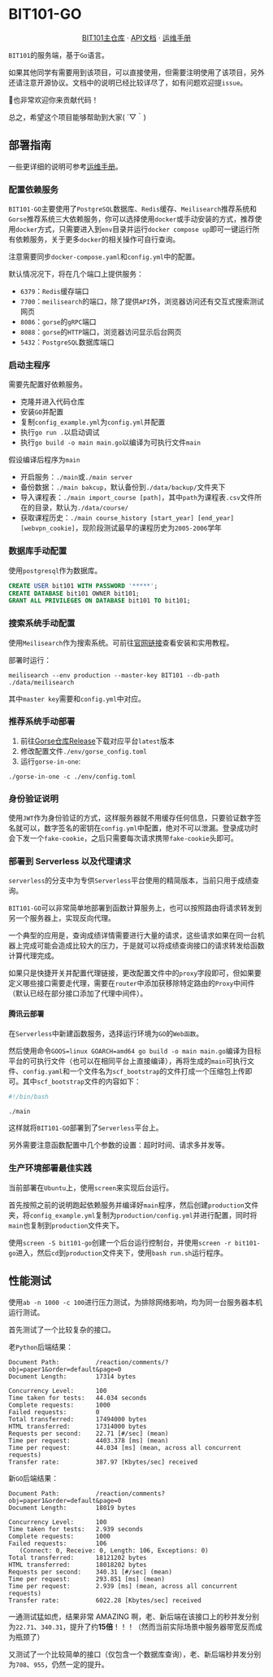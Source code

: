 <!--
 * @Author: flwfdd
 * @Date: 2023-03-15 15:19:46
 * @LastEditTime: 2025-02-08 18:17:25
 * @Description: _(:з」∠)_
-->
# BIT101-GO

<div align="center">

[BIT101主仓库](https://github.com/BIT101-dev/BIT101) · [API文档](https://bit101-api.apifox.cn) · [运维手册](https://bit101-project.feishu.cn/wiki/ID4owkKQKi3E0OkNV1gcfzqynHd)

</div>

`BIT101`的服务端，基于`Go`语言。

如果其他同学有需要用到该项目，可以直接使用，但需要注明使用了该项目，另外还请注意开源协议。文档中的说明已经比较详尽了，如有问题欢迎提`issue`。

🥳也非常欢迎你来贡献代码！

总之，希望这个项目能够帮助到大家( ´▽｀)


## 部署指南

一些更详细的说明可参考[运维手册](https://bit101-project.feishu.cn/wiki/ID4owkKQKi3E0OkNV1gcfzqynHd)。

### 配置依赖服务

`BIT101-GO`主要使用了`PostgreSQL`数据库、`Redis`缓存、`Meilisearch`推荐系统和`Gorse`推荐系统三大依赖服务，你可以选择使用`docker`或手动安装的方式，推荐使用`docker`方式，只需要进入到`env`目录并运行`docker compose up`即可一键运行所有依赖服务，关于更多`docker`的相关操作可自行查询。

注意需要同步`docker-compose.yaml`和`config.yml`中的配置。

默认情况况下，将在几个端口上提供服务：
* `6379`：`Redis`缓存端口
* `7700`：`meilisearch`的端口，除了提供`API`外，浏览器访问还有交互式搜索测试网页
* `8086`：`gorse`的`gRPC`端口
* `8088`：`gorse`的`HTTP`端口，浏览器访问显示后台网页
* `5432`：`PostgreSQL`数据库端口

### 启动主程序

需要先配置好依赖服务。

* 克隆并进入代码仓库
* 安装`GO`并配置
* 复制`config_example.yml`为`config.yml`并配置
* 执行`go run .`以启动调试
* 执行`go build -o main main.go`以编译为可执行文件`main`

假设编译后程序为`main`
* 开启服务：`./main`或`./main server`
* 备份数据：`./main bakcup`，默认备份到`./data/backup/`文件夹下
* 导入课程表：`./main import_course [path]`，其中`path`为课程表`.csv`文件所在的目录，默认为`./data/course/`
* 获取课程历史：`./main course_history [start_year] [end_year] [webvpn_cookie]`，现阶段测试最早的课程历史为`2005-2006`学年


### 数据库手动配置

使用`postgresql`作为数据库。

```sql
CREATE USER bit101 WITH PASSWORD '*****';
CREATE DATABASE bit101 OWNER bit101;
GRANT ALL PRIVILEGES ON DATABASE bit101 TO bit101;
```

### 搜索系统手动配置

使用`Meilisearch`作为搜索系统。可前往[官网链接](https://www.meilisearch.com/)查看安装和实用教程。

部署时运行：
```shell
meilisearch --env production --master-key BIT101 --db-path ./data/meilisearch
```

其中`master key`需要和`config.yml`中对应。

### 推荐系统手动部署

1. 前往[Gorse仓库Release](https://github.com/gorse-io/gorse/releases/)下载对应平台`latest`版本
2. 修改配置文件`./env/gorse_config.toml` 
3. 运行`gorse-in-one`:
```shell
./gorse-in-one -c ./env/config.toml
```

### 身份验证说明

使用`JWT`作为身份验证的方式，这样服务器就不用缓存任何信息，只要验证数字签名就可以，数字签名的密钥在`config.yml`中配置，绝对不可以泄漏。登录成功时会下发一个`fake-cookie`，之后只需要每次请求携带`fake-cookie`头即可。

### 部署到 Serverless 以及代理请求
`serverless`的分支中为专供`Serverless`平台使用的精简版本，当前只用于成绩查询。

`BIT101-GO`可以非常简单地部署到函数计算服务上，也可以按照路由将请求转发到另一个服务器上，实现反向代理。

一个典型的应用是，查询成绩详情需要进行大量的请求，这些请求如果在同一台机器上完成可能会造成比较大的压力，于是就可以将成绩查询接口的请求转发给函数计算代理完成。

如果只是快捷开关并配置代理链接，更改配置文件中的`proxy`字段即可，但如果要定义哪些接口需要走代理，需要在`router`中添加获移除特定路由的`Proxy`中间件（默认已经在部分接口添加了代理中间件）。

#### 腾讯云部署

在`Serverless`中新建函数服务，选择运行环境为`GO`的`Web函数`。

然后使用命令`GOOS=linux GOARCH=amd64 go build -o main main.go`编译为目标平台的可执行文件（也可以在相同平台上直接编译），再将生成的`main`可执行文件、`config.yaml`和一个文件名为`scf_bootstrap`的文件打成一个压缩包上传即可。其中`scf_bootstrap`文件的内容如下：
```bash
#!/bin/bash

./main
```
这样就将`BIT101-GO`部署到了`Serverless`平台上。

另外需要注意函数配置中几个参数的设置：超时时间、请求多并发等。

### 生产环境部署最佳实践

当前部署在`Ubuntu`上，使用`screen`来实现后台运行。

首先按照之前的说明跑起依赖服务并编译好`main`程序，然后创建`production`文件夹，将`config_example.yml`复制为`production/config.yml`并进行配置，同时将`main`也复制到`production`文件夹下。

使用`screen -S bit101-go`创建一个后台运行控制台，并使用`screen -r bit101-go`进入，然后`cd`到`production`文件夹下，使用`bash run.sh`运行程序。


## 性能测试

使用`ab -n 1000 -c 100`进行压力测试，为排除网络影响，均为同一台服务器本机运行测试。

首先测试了一个比较复杂的接口。

老`Python`后端结果：

```shell
Document Path:          /reaction/comments/?obj=paper1&order=default&page=0
Document Length:        17314 bytes

Concurrency Level:      100
Time taken for tests:   44.034 seconds
Complete requests:      1000
Failed requests:        0
Total transferred:      17494000 bytes
HTML transferred:       17314000 bytes
Requests per second:    22.71 [#/sec] (mean)
Time per request:       4403.378 [ms] (mean)
Time per request:       44.034 [ms] (mean, across all concurrent requests)
Transfer rate:          387.97 [Kbytes/sec] received
```

新`GO`后端结果：
```shell
Document Path:          /reaction/comments?obj=paper1&order=default&page=0
Document Length:        18019 bytes

Concurrency Level:      100
Time taken for tests:   2.939 seconds
Complete requests:      1000
Failed requests:        106
   (Connect: 0, Receive: 0, Length: 106, Exceptions: 0)
Total transferred:      18121202 bytes
HTML transferred:       18018202 bytes
Requests per second:    340.31 [#/sec] (mean)
Time per request:       293.851 [ms] (mean)
Time per request:       2.939 [ms] (mean, across all concurrent requests)
Transfer rate:          6022.28 [Kbytes/sec] received
```

一通测试猛如虎，结果非常 AMAZING 啊，老、新后端在该接口上的秒并发分别为`22.71`、`340.31`，提升了约**15倍**！！！（然而当前实际场景中服务器带宽反而成为瓶颈了）

又测试了一个比较简单的接口（仅包含一个数据库查询），老、新后端秒并发分别为`708`、`955`，仍然一定的提升。
